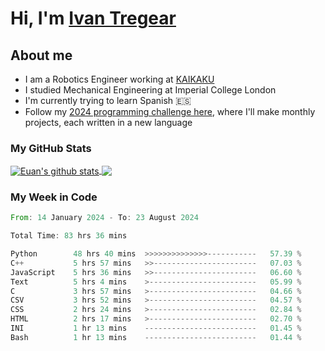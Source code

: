# Hi, I'm [Ivan Tregear](https://www.linkedin.com/in/ivantregear/)

## About me

* I am a Robotics Engineer working at [KAIKAKU](https://github.com/KAIKAKU-AI)
* I studied Mechanical Engineering at Imperial College London
* I'm currently trying to learn Spanish :es:
* Follow my [2024 programming challenge here](https://github.com/ITregear?tab=repositories), where I'll make monthly projects, each written in a new language


### My GitHub Stats

<a href="#my-github-stats">
  <img align="center" src="https://github-readme-stats.vercel.app/api?username=itregear&count_private=true&show_icons=true&include_all_commits=true&theme=material-palenight" alt="Euan's github stats" />
</a>

<a href="#my-github-stats">
  <img align="center" src="https://github-readme-stats.vercel.app/api/top-langs/?username=itregear&layout=compact&theme=material-palenight" />
</a>

### My Week in Code
<!--START_SECTION:waka-->

```rust
From: 14 January 2024 - To: 23 August 2024

Total Time: 83 hrs 36 mins

Python        48 hrs 40 mins  >>>>>>>>>>>>>>-----------   57.39 %
C++           5 hrs 57 mins   >>-----------------------   07.03 %
JavaScript    5 hrs 36 mins   >>-----------------------   06.60 %
Text          5 hrs 4 mins    >------------------------   05.99 %
C             3 hrs 57 mins   >------------------------   04.66 %
CSV           3 hrs 52 mins   >------------------------   04.57 %
CSS           2 hrs 24 mins   >------------------------   02.84 %
HTML          2 hrs 17 mins   >------------------------   02.70 %
INI           1 hr 13 mins    -------------------------   01.45 %
Bash          1 hr 13 mins    -------------------------   01.44 %
```

<!--END_SECTION:waka-->
